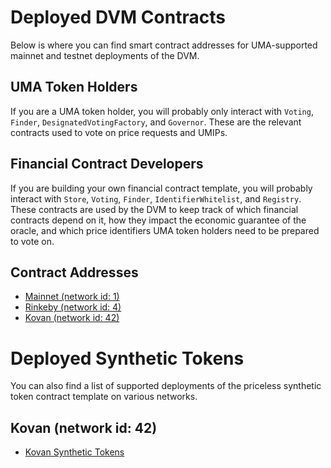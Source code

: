 # Deployed DVM Contracts
Below is where you can find smart contract addresses for UMA-supported mainnet and testnet deployments of the DVM. 

## UMA Token Holders
If you are a UMA token holder, you will probably only interact with `Voting`, `Finder`, `DesignatedVotingFactory`, and `Governor`. 
These are the relevant contracts used to vote on price requests and UMIPs. 

## Financial Contract Developers

If you are building your own financial contract template, you will probably interact with `Store`, `Voting`, `Finder`, `IdentifierWhitelist`, and `Registry`. 
These contracts are used by the DVM to keep track of which financial contracts depend on it, how they impact the economic guarantee of the oracle, and which price identifiers UMA token holders need to be prepared to vote on. 

## Contract Addresses
* [Mainnet (network id: 1)](https://github.com/UMAprotocol/protocol/blob/master/core/networks/1.json)
* [Rinkeby (network id: 4)](https://github.com/UMAprotocol/protocol/blob/master/core/networks/4.json)
* [Kovan (network id: 42)](https://github.com/UMAprotocol/protocol/blob/master/core/networks/42.json)

# Deployed Synthetic Tokens
You can also find a list of supported deployments of the priceless synthetic token contract template on various networks. 

## Kovan (network id: 42)
* [Kovan Synthetic Tokens](https://docs.google.com/spreadsheets/d/1gLjt58hFh-l5SDhoRyz4t8oQCYx74tYRypMmIuYwJ1c/edit?usp=sharing)
